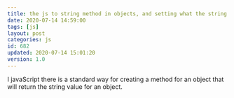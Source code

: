 ```yaml
---
title: the js to string method in objects, and setting what the string value should be for an object
date: 2020-07-14 14:59:00
tags: [js]
layout: post
categories: js
id: 682
updated: 2020-07-14 15:01:20
version: 1.0
---
```


I javaScript there is a standard way for creating a method for an object that will return the string value for an object.

<!-- more -->
